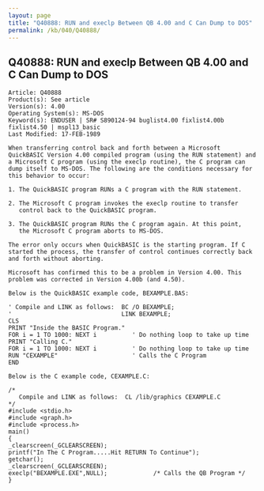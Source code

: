 ```yaml
---
layout: page
title: "Q40888: RUN and execlp Between QB 4.00 and C Can Dump to DOS"
permalink: /kb/040/Q40888/
---
```


## Q40888: RUN and execlp Between QB 4.00 and C Can Dump to DOS

	Article: Q40888
	Product(s): See article
	Version(s): 4.00
	Operating System(s): MS-DOS
	Keyword(s): ENDUSER | SR# S890124-94 buglist4.00 fixlist4.00b fixlist4.50 | mspl13_basic
	Last Modified: 17-FEB-1989
	
	When transferring control back and forth between a Microsoft
	QuickBASIC Version 4.00 compiled program (using the RUN statement) and
	a Microsoft C program (using the execlp routine), the C program can
	dump itself to MS-DOS. The following are the conditions necessary for
	this behavior to occur:
	
	1. The QuickBASIC program RUNs a C program with the RUN statement.
	
	2. The Microsoft C program invokes the execlp routine to transfer
	   control back to the QuickBASIC program.
	
	3. The QuickBASIC program RUNs the C program again. At this point,
	   the Microsoft C program aborts to MS-DOS.
	
	The error only occurs when QuickBASIC is the starting program. If C
	started the process, the transfer of control continues correctly back
	and forth without aborting.
	
	Microsoft has confirmed this to be a problem in Version 4.00. This
	problem was corrected in Version 4.00b (and 4.50).
	
	Below is the QuickBASIC example code, BEXAMPLE.BAS:
	
	' Compile and LINK as follows:  BC /O BEXAMPLE;
	'                               LINK BEXAMPLE;
	CLS
	PRINT "Inside the BASIC Program."
	FOR i = 1 TO 1000: NEXT i          ' Do nothing loop to take up time
	PRINT "Calling C."
	FOR i = 1 TO 1000: NEXT i          ' Do nothing loop to take up time
	RUN "CEXAMPLE"                     ' Calls the C Program
	END
	
	Below is the C example code, CEXAMPLE.C:
	
	/*
	   Compile and LINK as follows:  CL /lib/graphics CEXAMPLE.C
	*/
	#include <stdio.h>
	#include <graph.h>
	#include <process.h>
	main()
	{
	_clearscreen(_GCLEARSCREEN);
	printf("In The C Program.....Hit RETURN To Continue");
	getchar();
	_clearscreen(_GCLEARSCREEN);
	execlp("BEXAMPLE.EXE",NULL);             /* Calls the QB Program */
	}
